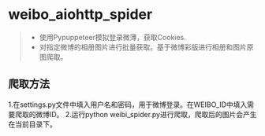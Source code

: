 # weibo_aiohttp_spider
> * 使用Pypuppeteer模拟登录微薄，获取Cookies.
> * 对指定微博的相册图片进行批量获取。基于微博彩版进行相册和图片原图爬取。
## 爬取方法
1.在settings.py文件中填入用户名和密码，用于微博登录。在WEIBO_ID中填入需要爬取的微博ID。
2.运行python weibi_spider.py进行爬取，爬取后的图片会产生在当前目录下。

